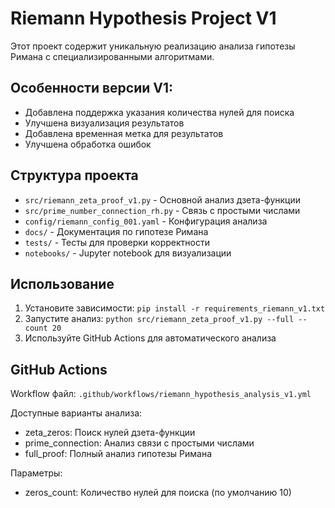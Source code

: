 # Riemann Hypothesis Project V1

Этот проект содержит уникальную реализацию анализа гипотезы Римана с специализированными алгоритмами.

## Особенности версии V1:
- Добавлена поддержка указания количества нулей для поиска
- Улучшена визуализация результатов
- Добавлена временная метка для результатов
- Улучшена обработка ошибок

## Структура проекта

- `src/riemann_zeta_proof_v1.py` - Основной анализ дзета-функции
- `src/prime_number_connection_rh.py` - Связь с простыми числами
- `config/riemann_config_001.yaml` - Конфигурация анализа
- `docs/` - Документация по гипотезе Римана
- `tests/` - Тесты для проверки корректности
- `notebooks/` - Jupyter notebook для визуализации

## Использование

1. Установите зависимости: `pip install -r requirements_riemann_v1.txt`
2. Запустите анализ: `python src/riemann_zeta_proof_v1.py --full --count 20`
3. Используйте GitHub Actions для автоматического анализа

## GitHub Actions

Workflow файл: `.github/workflows/riemann_hypothesis_analysis_v1.yml`

Доступные варианты анализа:
- zeta_zeros: Поиск нулей дзета-функции
- prime_connection: Анализ связи с простыми числами  
- full_proof: Полный анализ гипотезы Римана

Параметры:
- zeros_count: Количество нулей для поиска (по умолчанию 10)
